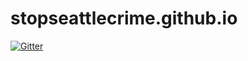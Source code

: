 # stopseattlecrime.github.io

[![Gitter](https://badges.gitter.im/stopseattlecrime/stopseattlecrime.github.io.svg)](https://gitter.im/stopseattlecrime/stopseattlecrime.github.io?utm_source=badge&utm_medium=badge&utm_campaign=pr-badge&utm_content=badge)